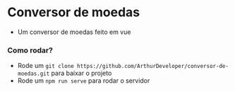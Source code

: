 # Conversor de moedas

- Um conversor de moedas feito em vue

### Como rodar?
- Rode um ``git clone https://github.com/ArthurDeveloper/conversor-de-moedas.git`` para baixar o projeto
- Rode um ``npm run serve`` para rodar o servidor